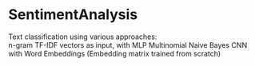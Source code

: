 # SentimentAnalysis<br>
Text classification using various approaches:<br>
n-gram TF-IDF vectors as input, with MLP
Multinomial Naive Bayes
CNN with Word Embeddings (Embedding matrix trained from scratch)
